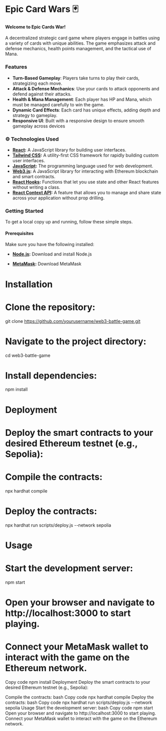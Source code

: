 # Epic Card Wars 🃏

#### Welcome to Epic Cards War!
A decentralized strategic card game where players engage in battles using a variety of cards with unique abilities. The game emphasizes attack and defense mechanics, health points management, and the tactical use of Mana.

### Features
- **Turn-Based Gameplay**: Players take turns to play their cards, strategizing each move.
- **Attack & Defense Mechanics**: Use your cards to attack opponents and defend against their attacks.
- **Health & Mana Management**: Each player has HP and Mana, which must be managed carefully to win the game.
- **Dynamic Card Effects**: Each card has unique effects, adding depth and strategy to gameplay.
- **Responsive UI**: Built with a responsive design to ensure smooth gameplay across devices

### ⚙️ Technologies Used

- **[React](https://react.dev/):** A JavaScript library for building user interfaces.
- **[Tailwind CSS](https://tailwindcss.com/):** A utility-first CSS framework for rapidly building custom user interfaces.
- **[JavaScript](https://developer.mozilla.org/en-US/docs/Web/JavaScript):** The programming language used for web development.
- **[Web3.js](https://web3js.org/):** A JavaScript library for interacting with Ethereum blockchain and smart contracts.
- **[React Hooks](https://react.dev/reference/react):** Functions that let you use state and other React features without writing a class.
- **[React Context API](https://react.dev/reference/react/Context):** A feature that allows you to manage and share state across your application without prop drilling.


### Getting Started
To get a local copy up and running, follow these simple steps.

#### Prerequisites
Make sure you have the following installed:

- **[Node.js](https://nodejs.org/):** Download and install Node.js 

- **[MetaMask](https://metamask.io/):** Download MetaMask

# Installation
# Clone the repository:
git clone https://github.com/yourusername/web3-battle-game.git

# Navigate to the project directory:
cd web3-battle-game

# Install dependencies:
npm install

# Deployment
# Deploy the smart contracts to your desired Ethereum testnet (e.g., Sepolia):

# Compile the contracts:
npx hardhat compile

# Deploy the contracts:
npx hardhat run scripts/deploy.js --network sepolia

# Usage
# Start the development server:
npm start

# Open your browser and navigate to http://localhost:3000 to start playing.
# Connect your MetaMask wallet to interact with the game on the Ethereum network.

Copy code
npm install
Deployment
Deploy the smart contracts to your desired Ethereum testnet (e.g., Sepolia):

Compile the contracts:
bash
Copy code
npx hardhat compile
Deploy the contracts:
bash
Copy code
npx hardhat run scripts/deploy.js --network sepolia
Usage
Start the development server:
bash
Copy code
npm start
Open your browser and navigate to http://localhost:3000 to start playing.
Connect your MetaMask wallet to interact with the game on the Ethereum network.


